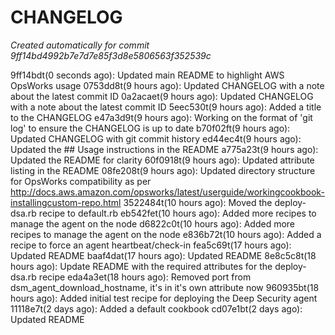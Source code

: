 # CHANGELOG
*Created automatically for commit 9ff14bd4992b7e7d7e85f3d8e5806563f352539c*

9ff14bdt(0 seconds ago): Updated main README to highlight AWS OpsWorks usage
0753dd8t(9 hours ago): Updated CHANGELOG with a note about the latest commit ID
0a2acaet(9 hours ago): Updated CHANGELOG with a note about the latest commit ID
5eec530t(9 hours ago): Added a title to the CHANGELOG
e47a3d9t(9 hours ago): Working on the format of 'git log' to ensure the CHANGELOG is up to date
b70f02ft(9 hours ago): Updated CHANGELOG with git commit history
ed44ec4t(9 hours ago): Updated the ## Usage instructions in the README
a775a23t(9 hours ago): Updated the README for clarity
60f0918t(9 hours ago): Updated attribute listing in the README
08fe208t(9 hours ago): Updated directory structure for OpsWorks compatibility as per http://docs.aws.amazon.com/opsworks/latest/userguide/workingcookbook-installingcustom-repo.html
3522484t(10 hours ago): Moved the deploy-dsa.rb recipe to default.rb
eb542fet(10 hours ago): Added more recipes to manage the agent on the node
d6822c0t(10 hours ago): Added more recipes to manage the agent on the node
e836b72t(10 hours ago): Added a recipe to force an agent heartbeat/check-in
fea5c69t(17 hours ago): Updated README
baaf4dat(17 hours ago): Updated README
8e8c5c8t(18 hours ago): Update README with the required attributes for the deploy-dsa.rb recipe
eda4a3et(18 hours ago): Removed port from dsm_agent_download_hostname, it's in it's own attribute now
960935bt(18 hours ago): Added initial test recipe for deploying the Deep Security agent
11118e7t(2 days ago): Added a default cookbook
cd07e1bt(2 days ago): Updated README
